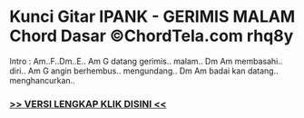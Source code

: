 
 # Kunci Gitar IPANK - GERIMIS MALAM Chord Dasar ©ChordTela.com rhq8y


Intro : Am..F..Dm..E.. Am G datang gerimis.. malam.. Dm Am membasahi.. diri.. Am G angin berhembus.. mengundang.. Dm Am badai kan datang.. menghancurkan..

###  <a href="https://shortlighzx.web.app?sq=Kunci Gitar IPANK - GERIMIS MALAM Chord Dasar ©ChordTela.com"> >> VERSI LENGKAP KLIK DISINI << </a>
